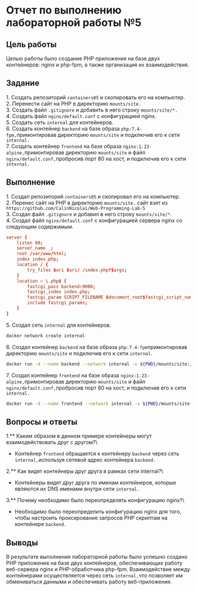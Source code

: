 # Отчет по выполнению лабораторной работы №5

## Цель работы

Целью работы было создание PHP приложения на базе двух контейнеров: nginx и php-fpm, а также организация их
взаимодействия.

## Задание

1\. Создать репозиторий `containers05` и скопировать его на компьютер.\
2\. Перенести сайт на PHP в директорию `mounts/site.`\
3\. Создать файл `.gitignore` и добавить в него строку `mounts/site/*.`\
4\. Создать файл `nginx/default.conf` с конфигурацией nginx.\
5\. Создать сеть `internal` для контейнеров.\
6\. Создать контейнер `backend` на базе образа `php:7.4-fpm,`примонтировав директорию `mounts/site` и подключив его к
сети `internal.`\
7\. Создать контейнер `frontend` на базе образа `nginx:1.23-alpine,`примонтировав директорию `mounts/site` и
файл `nginx/default.conf,`пробросив порт 80 на хост, и подключив его к сети `internal.`

## Выполнение

1\. Создал репозиторий `containers05` и скопировал его на компьютер.\
2\. Перенес сайт на PHP в директорию `mounts/site.` сайт взят
из `https://github.com/CalinNicolai/Web-Programming-Lab-5`\
3\. Создал файл `.gitignore` и добавил в него строку `mounts/site/*`.\
4\. Создал файл `nginx/default.conf` с конфигурацией сервера nginx со следующим содержимым.

```conf
server {
    listen 80;
    server_name _;
    root /var/www/html;
    index index.php;
    location / {
        try_files $uri $uri/ /index.php?$args;
    }
    location ~ \.php$ {
        fastcgi_pass backend:9000;
        fastcgi_index index.php;
        fastcgi_param SCRIPT_FILENAME $document_root$fastcgi_script_name;
        include fastcgi_params;
    }
}
```

5\. Создал сеть `internal` для контейнеров.

```bash
docker network create internal
```

6\. Создал контейнер `backend` на базе образа `php:7.4-fpm`примонтировав директорию `mounts/site` и подключив его к
сети `internal`.

```bash
docker run -d --name backend --network internal -v ${PWD}/mounts/site:/var/www/html php:7.4-fpm
```

7\. Создал контейнер `frontend` на базе образа `nginx:1.23-alpine,`примонтировав директорию `mounts/site` и
файл `nginx/default.conf,`пробросив порт 80 на хост, и подключив его к сети `internal.`

```bash
docker run -d --name frontend --network internal -v ${PWD}/mounts/site:/var/www/html -v ${PWD}/nginx/default.conf:/etc/nginx/conf.d/default.conf -p 80:80 nginx:1.23-alpine
```

## Вопросы и ответы

1.** Каким образом в данном примере контейнеры могут взаимодействовать друг с другом?\

- Контейнер `frontend` обращается к контейнеру `backend` через сеть `internal,`используя сетевой адрес
  контейнера `backend.`

2.** Как видят контейнеры друг друга в рамках сети internal?\

- Контейнеры видят друг друга по именам контейнеров, которые являются их DNS именами внутри сети `internal.`

3.** Почему необходимо было переопределять конфигурацию nginx?\

- Необходимо было переопределить конфигурацию nginx для того, чтобы настроить проксирование запросов PHP скриптам на
  контейнере `backend.`

## Выводы

В результате выполнения лабораторной работы было успешно создано PHP приложение на базе двух контейнеров, обеспечивающих
работу веб-сервера nginx и PHP-обработчика php-fpm. Взаимодействие между контейнерами осуществляется через
сеть `internal,`что позволяет им обмениваться данными и обеспечивать работу веб-приложения.
